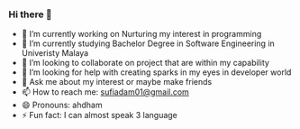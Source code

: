 ### Hi there 👋

- 🔭 I’m currently working on Nurturing my interest in programming
- 🌱 I’m currently studying Bachelor Degree in Software Engineering in Univeristy Malaya
- 👯 I’m looking to collaborate on project that are within my capability
- 🤔 I’m looking for help with creating sparks in my eyes in developer world 
- 💬 Ask me about my interest or maybe make friends
- 📫 How to reach me: sufiadam01@gmail.com
- 😄 Pronouns: ahdham
- ⚡ Fun fact: I can almost speak 3 language


<!--
**Adamlamia/Adamlamia** is a ✨ _special_ ✨ repository because its `README.md` (this file) appears on your GitHub profile.

Here are some ideas to get you started:

-->
